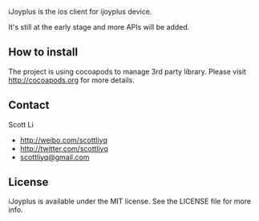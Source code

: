 

iJoyplus is the ios client for ijoyplus device.

It's still at the early stage and more APIs will be added.

## How to install

The project is using cocoapods to manage 3rd party library. Please visit http://cocoapods.org for more details.

## Contact

Scott Li

- http://weibo.com/scottliyq
- http://twitter.com/scottliyq
- scottliyq@gmail.com


## License

iJoyplus is available under the MIT license. See the LICENSE file for more info.
